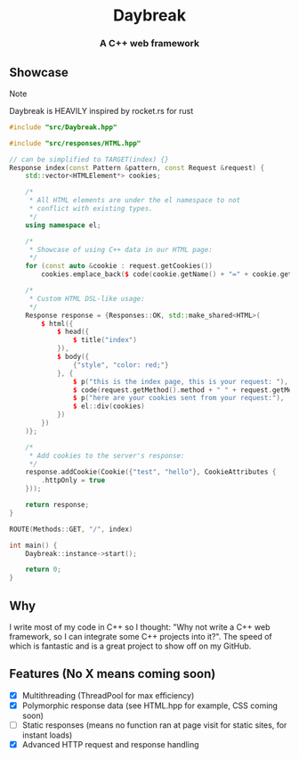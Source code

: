 <h1 style="text-align: center">
Daybreak
</h1>
<h3 style="text-align: center">
    A C++ web framework
</h3>

## Showcase
> [!NOTE]
> Daybreak is HEAVILY inspired by rocket.rs for rust
```c++
#include "src/Daybreak.hpp"

#include "src/responses/HTML.hpp"

// can be simplified to TARGET(index) {}
Response index(const Pattern &pattern, const Request &request) {
    std::vector<HTMLElement*> cookies;

    /*
     * All HTML elements are under the el namespace to not
     * conflict with existing types.
     */
    using namespace el;

    /*
     * Showcase of using C++ data in our HTML page:
     */
    for (const auto &cookie : request.getCookies())
        cookies.emplace_back($ code(cookie.getName() + "=" + cookie.getValue()));

    /*
     * Custom HTML DSL-like usage:
     */
    Response response = {Responses::OK, std::make_shared<HTML>(
        $ html({
            $ head({
                $ title("index")
            }),
            $ body({
                {"style", "color: red;"}
            }, {
                $ p("this is the index page, this is your request: "),
                $ code(request.getMethod().method + " " + request.getMethod().path + " " + request.getMethod().version),
                $ p("here are your cookies sent from your request:"),
                $ el::div(cookies)
            })
        })
    )};

    /*
     * Add cookies to the server's response:
     */
    response.addCookie(Cookie({"test", "hello"}, CookieAttributes {
        .httpOnly = true
    }));

    return response;
}

ROUTE(Methods::GET, "/", index)

int main() {
    Daybreak::instance->start();

    return 0;
}
```
## Why
I write most of my code in C++ so I thought: "Why not write a C++ web framework, so I can integrate some C++ projects into it?". The speed of which is fantastic and is a great project to show off on my GitHub.
## Features (No X means coming soon)
- [X] Multithreading (ThreadPool for max efficiency)
- [X] Polymorphic response data (see HTML.hpp for example, CSS coming soon)
- [ ] Static responses (means no function ran at page visit for static sites, for instant loads)
- [X] Advanced HTTP request and response handling